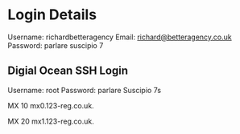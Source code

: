 # Login Details
Username: richardbetteragency 
Email: richard@betteragency.co.uk
Password: parlare suscipio 7


## Digial Ocean SSH Login

Username: root
Password: parlare Suscipio 7s

MX 10 mx0.123-reg.co.uk.

MX 20 mx1.123-reg.co.uk.